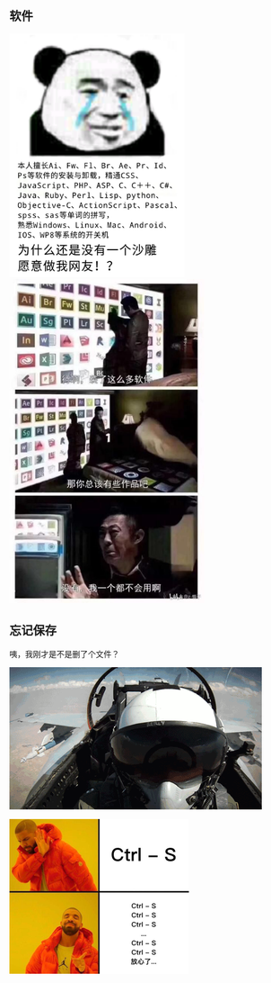 ## 软件

<img src="../images/design/design_products_apps01.png" alt="design_products_apps" style="zoom:67%;" />

<img src="../images/design/design_products_apps02.png" alt="bee55e5b786ef2dd9fc04c06f556b5aa" style="zoom:67%;" />

## 忘记保存

咦，我刚才是不是删了个文件？ 

![img](../images/work/work_miss_file.png)

<img src="../images/design/design_save.jpg" alt="1574064857776" style="zoom:50%;" />



## 